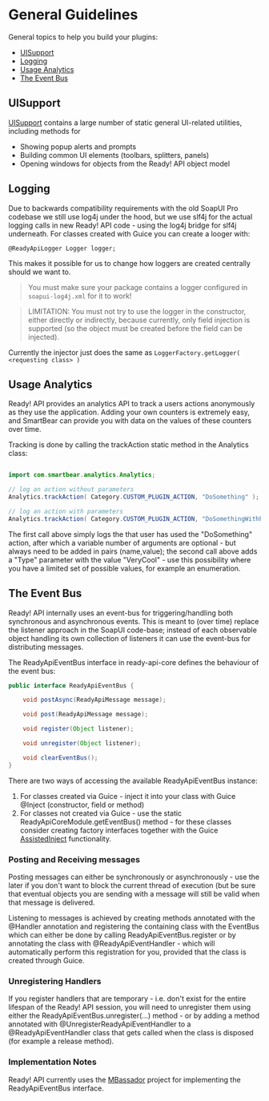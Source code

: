 # General Guidelines

General topics to help you build your plugins:

- [UISupport](#uisupport)
- [Logging](#logging)
- [Usage Analytics](#usage-analytics)
- [The Event Bus](#the-event-bus)

## UISupport

[UISupport](http://www.soapui.org/apidocs/com/eviware/soapui/support/UISupport.html) contains a large number of static general UI-related utilities, including methods for

- Showing popup alerts and prompts
- Building common UI elements (toolbars, splitters, panels)
- Opening windows for objects from the Ready! API object model

## Logging

Due to backwards compatibility requirements with the old SoapUI Pro codebase we still use log4j under the hood, but we use slf4j for the actual logging calls in new Ready! API code - using the log4j bridge for slf4j underneath. For classes created with Guice you can create a looger with:

```
@ReadyApiLogger Logger logger;
```

This makes it possible for us to change how loggers are created centrally should we want to. 

> You must make sure your package contains a logger configured in `soapui-log4j.xml` for it to work!

> LIMITATION: You must not try to use the logger in the constructor, either directly or indirectly,
because currently, only field injection is supported (so the object must be created before the field
can be injected).

Currently the injector just does the same as `LoggerFactory.getLogger( <requesting class> )` 

## Usage Analytics

Ready! API provides an analytics API to track a users actions anonymously as they use the application. Adding your
own counters is extremely easy, and SmartBear can provide you with data on the values of these counters over time.

Tracking is done by calling the trackAction static method in the Analytics class:

```java

import com.smartbear.analytics.Analytics;

// log an action without parameters
Analytics.trackAction( Category.CUSTOM_PLUGIN_ACTION, "DoSomething" );

// log an action with parameters
Analytics.trackAction( Category.CUSTOM_PLUGIN_ACTION, "DoSomethingWithParameters", "Type", "VeryCool" );
```

The first call above simply logs the that user has used the "DoSomething" action, after which a variable number of
 arguments are optional - but always need to be added in pairs (name,value); the second call above adds a "Type" parameter
 with the value "VeryCool" - use this possibility where you have a limited set of possible values, for example an enumeration.

## The Event Bus

Ready! API internally uses an event-bus for triggering/handling both synchronous and asynchronous events. This is meant to (over time) replace the listener approach in the SoapUI code-base; instead of each observable object handling its own collection of listeners it can use the event-bus for distributing messages.

The ReadyApiEventBus interface in ready-api-core defines the behaviour of the event bus:

```java
public interface ReadyApiEventBus {

    void postAsync(ReadyApiMessage message);

    void post(ReadyApiMessage message);

    void register(Object listener);

    void unregister(Object listener);

    void clearEventBus();
}
```

There are two ways of accessing the available ReadyApiEventBus instance:

1. For classes created via Guice - inject it into your class with Guice @Inject (constructor, field or method)
2. For classes not created via Guice - use the static ReadyApiCoreModule.getEventBus() method - for these classes consider creating factory interfaces together with the Guice [AssistedInject](https://github.com/google/guice/wiki/AssistedInject) functionality.

### Posting and Receiving messages

Posting messages can either be synchronously or asynchronously - use the later if you don't want to block the current thread of execution (but be sure that eventual objects you are sending with a message will still be valid when that message is delivered.

Listening to messages is achieved by creating methods annotated with the @Handler annotation and registering the containing class with the EventBus which can either be done by calling ReadyApiEventBus.register or by annotating the class with @ReadyApiEventHandler - which will automatically perform this registration for you, provided that the class is created through Guice. 

### Unregistering Handlers

If you register handlers that are temporary - i.e. don't exist for the entire lifespan of the Ready! API session, you will need to unregister them using either the ReadyApiEventBus.unregister(...) method - or by adding a method annotated with @UnregisterReadyApiEventHandler to a @ReadyApiEventHandler class that gets called when the class is disposed (for example a release method).

### Implementation Notes

Ready! API currently uses the [MBassador](https://github.com/bennidi/mbassador) project for implementing the ReadyApiEventBus interface.
